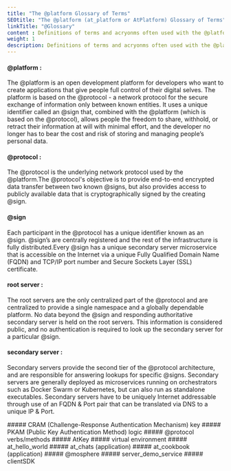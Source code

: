 ```yaml
---
title: "The @platform Glossary of Terms"
SEOtitle: "The @platform (at_platform or AtPlatform) Glossary of Terms"
linkTitle: "@Glossary"
content : Definitions of terms and acryonms often used with the @platform
weight: 1
description: Definitions of terms and acryonms often used with the @platform
---
```


#### @platform :
 The @platform is an open development platform for developers who want to create applications that give people full control of their digital selves. The platform is based on the @protocol - a network protocol for the secure exchange of information only between known entities. It uses a unique identifier called an @sign that, combined with the @platform (which is based on the @protocol), allows people the freedom to share, withhold, or retract their information at will with minimal effort, and the developer no longer has to bear the cost and risk of storing and managing people’s personal data.     
#### @protocol :
The @protocol is the underlying network protocol used by the @platform.The @protocol's objective is to provide end-to-end encrypted data transfer between two known @signs, but also provides access to publicly available data that is cryptographically signed by the creating @sign.
#### @sign
Each participant in the @protocol has a unique identifier known as an @sign. @sign’s are centrally registered and the rest of the infrastructure is fully distributed.Every @sign has a unique secondary server microservice that is accessible on the Internet via a unique Fully Qualified Domain Name (FQDN) and TCP/IP port number and Secure Sockets Layer (SSL) certificate.
#### root server :
The root servers are the only centralized part of the @protocol and are centralized to provide a single namespace and a globally dependable platform. No data beyond the @sign and responding authoritative secondary server is held on the root servers. This information is considered public, and no authentication is required to look up the secondary server for a particular @sign.
#### secondary server :
Secondary servers provide the second tier of the @protocol architecture, and are responsible for answering lookups for specific @signs. Secondary servers are generally deployed as microservices running on orchestrators such as Docker Swarm or Kubernetes, but can also run as standalone executables. Secondary servers have to be uniquely Internet addressable through use of an FQDN & Port pair that can be translated via DNS to a unique IP & Port.

<!-->
##### CRAM (Challenge-Response Authentication Mechanism) key

##### PKAM (Public Key Authentication Method) logic

##### @protocol verbs/methods

##### AtKey

##### virtual environment

##### at_hello_world

##### at_chats (application)

##### at_cookbook (application)

##### @mosphere

##### server_demo_service

##### clientSDK
